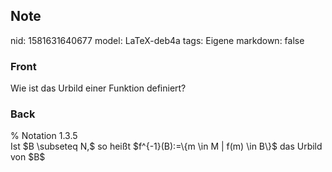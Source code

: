 ## Note
nid: 1581631640677
model: LaTeX-deb4a
tags: Eigene
markdown: false

### Front
Wie ist das Urbild einer Funktion definiert?

### Back
<div>% Notation 1.3.5</div><div>
</div>Ist $B \subseteq N,$ so heißt $f^{-1}(B):=\{m \in M | f(m) \in B\}$ das Urbild von $B$
